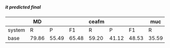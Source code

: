 ##### it predicted final

|  | MD |  |  | ceafm |  |  | muc |  |  | bcub |  |  | blanc |  |  | conll | | |
| --- | --- | --- | --- | --- | --- | --- | --- | --- | --- | --- | --- | --- | --- | --- | --- | --- | --- | --- |
| system | R | P | F1 | R | P | F1 | R | P | F1 | R | P | F1 | R | P | F1 | R | P | F1 |
| base | 79.86 | 55.49 | 65.48 | 59.20 | 41.12 | 48.53 | 35.59 | 24.12 | 28.76 | 60.49 | 44.37 | 51.19 | 36.41 | 24.54 | 26.72 | 51.76 | 36.54 | 42.83 |
